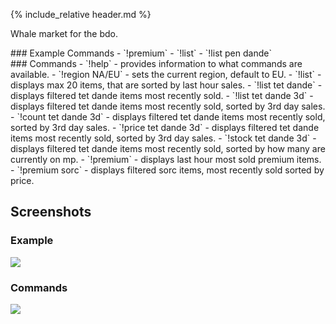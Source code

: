 {% include_relative header.md %}

Whale market for the bdo.

<section class='flex col left' >
<section markdown="1">
### Example Commands
- `!premium`       
- `!list`       
- `!list pen dande`        
</section>
<section markdown="1">
### Commands
- `!help` - provides information to what commands are available.
- `!region NA/EU` - sets the current region, default to EU.
- `!list` - displays max 20 items, that are sorted by last hour sales.
- `!list tet dande` - displays filtered tet dande items most recently sold.
- `!list tet dande 3d` - displays filtered tet dande items most recently sold, sorted by 3rd day sales.
- `!count tet dande 3d` - displays filtered tet dande items most recently sold, sorted by 3rd day sales.
- `!price tet dande 3d` - displays filtered tet dande items most recently sold, sorted by 3rd day sales.
- `!stock tet dande 3d` - displays filtered tet dande items most recently sold, sorted by how many are currently on mp.
- `!premium` - displays last hour most sold premium items.
- `!premium sorc` - displays filtered sorc items, most recently sold sorted by price.
</section>
</section>

## Screenshots

<section class='flex col'>
<section markdown="1">

### Example

<img src='https://media.discordapp.net/attachments/223778593711456256/774599007796199424/unknown.png' class="zoom" />

</section>
<section markdown="1">

### Commands

<img src='https://media.discordapp.net/attachments/223778593711456256/774611824884056094/unknown.png' class='zoom'/>

</section>
</section>

